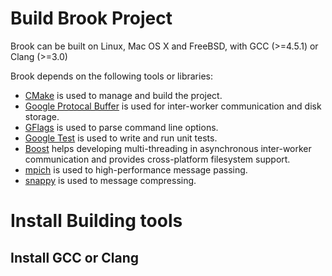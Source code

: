 # Build Brook Project

Brook can be built on Linux, Mac OS X and FreeBSD, with GCC
(>=4.5.1) or Clang (>=3.0)

Brook depends on the following tools or libraries:

  * [CMake](http://www.cmake.org) is used to manage and build the
    project.
  * [Google Protocal Buffer](http://code.google.com/p/protobuf) is
    used for inter-worker communication and disk storage.
  * [GFlags](http://code.google.com/p/google-gflags/) is used to parse
    command line options.
  * [Google Test](http://code.google.com/p/googletest) is used to 
    write and run unit tests.
  * [Boost](http://www.boost.org/) helps developing multi-threading in
    asynchronous inter-worker communication and provides
    cross-platform filesystem support.
  * [mpich](http://www.mpich.org/) is used to high-performance message 
    passing.
  * [snappy](http://code.google.com/snappy/) is used to message 
    compressing.

# Install Building tools

## Install GCC or Clang
